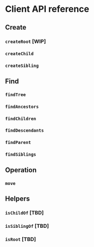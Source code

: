 # Client API reference

## Create

### `createRoot` [WIP]

### `createChild`

### `createSibling`



## Find

### `findTree`

### `findAncestors`

### `findChildren`

### `findDescendants`

### `findParent`

### `findSiblings`




## Operation

### `move`


## Helpers

### `isChildOf` \[TBD]

### `isSiblingOf` \[TBD]

### `isRoot` \[TBD]
